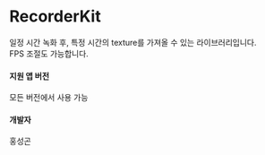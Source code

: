 # RecorderKit
일정 시간 녹화 후, 특정 시간의 texture를 가져올 수 있는 라이브러리입니다.<br>
FPS 조절도 가능합니다.<br>

#### 지원 앱 버전
모든 버전에서 사용 가능

#### 개발자
홍성곤

